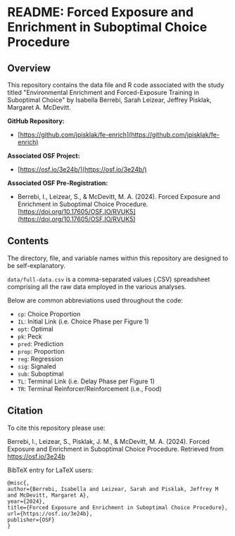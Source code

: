 # README: Forced Exposure and Enrichment in Suboptimal Choice Procedure

## Overview

This repository contains the data file and R code associated with the study titled "Environmental Enrichment and Forced-Exposure Training in Suboptimal Choice" by Isabella Berrebi, Sarah Leizear, Jeffrey Pisklak, Margaret A. McDevitt.

**GitHub Repository:**

- [https://github.com/jpisklak/fe-enrich](https://github.com/jpisklak/fe-enrich)

**Associated OSF Project:**

- [https://osf.io/3e24b/](https://osf.io/3e24b/)

**Associated OSF Pre-Registration:**

- Berrebi, I., Leizear, S., & McDevitt, M. A. (2024). Forced Exposure and Enrichment in Suboptimal Choice Procedure. [https://doi.org/10.17605/OSF.IO/RVUK5](https://doi.org/10.17605/OSF.IO/RVUK5)

## Contents

The directory, file, and variable names within this repository are designed to be self-explanatory.

`data/full-data.csv` is a comma-separated values (.CSV) spreadsheet comprising all the raw data employed in the various analyses.

Below are common abbreviations used throughout the code:

- `cp`: Choice Proportion
- `IL`: Initial Link (i.e. Choice Phase per Figure 1)
- `opt`: Optimal
- `pk`: Peck
- `pred`: Prediction
- `prop`: Proportion
- `reg`: Regression
- `sig`: Signaled
- `sub`: Suboptimal
- `TL`: Terminal Link (i.e. Delay Phase per Figure 1)
- `TR`: Terminal Reinforcer/Reinforcement (i.e., Food)

## Citation

To cite this repository please use:

Berrebi, I., Leizear, S., Pisklak, J. M., & McDevitt, M. A. (2024). Forced Exposure and Enrichment in Suboptimal Choice Procedure. Retrieved from https://osf.io/3e24b

BibTeX entry for LaTeX users:
```
@misc{,
author={Berrebi, Isabella and Leizear, Sarah and Pisklak, Jeffrey M and McDevitt, Margaret A},
year={2024},
title={Forced Exposure and Enrichment in Suboptimal Choice Procedure},
url={https://osf.io/3e24b},
publisher={OSF}
}
```

